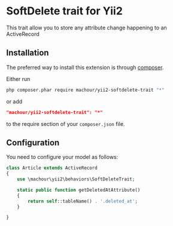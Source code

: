 SoftDelete trait for Yii2
=========================

This trait allow you to store any attribute change happening to an ActiveRecord


Installation
------------

The preferred way to install this extension is through [composer](http://getcomposer.org/download/).

Either run

```sh
php composer.phar require machour/yii2-softdelete-trait "*"
```

or add

```json
"machour/yii2-softdelete-trait": "*"
```

to the require section of your `composer.json` file.


Configuration
-------------

You need to configure your model as follows:

```php
class Article extends ActiveRecord
{
    use \machour\yii2\behaviors\SoftDeleteTrait;

    static public function getDeletedAtAttribute() 
    {
        return self::tableName() . '.deleted_at';
    }

}
```
